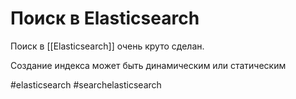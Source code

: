 # Поиск в Elasticsearch

Поиск в  [[Elasticsearch]] очень круто сделан.

Создание индекса может быть динамическим или статическим


#elasticsearch  #searchelasticsearch